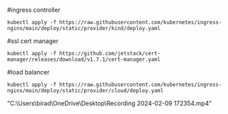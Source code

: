 ﻿#ingress controller 

```
kubectl apply -f https://raw.githubusercontent.com/kubernetes/ingress-nginx/main/deploy/static/provider/kind/deploy.yaml

```

#ssl cert manager 
```
kubectl apply -f https://github.com/jetstack/cert-manager/releases/download/v1.7.1/cert-manager.yaml
```

#load balancer

```
kubectl apply -f https://raw.githubusercontent.com/kubernetes/ingress-nginx/main/deploy/static/provider/cloud/deploy.yaml
```


"C:\Users\birad\OneDrive\Desktop\Recording 2024-02-09 172354.mp4"
